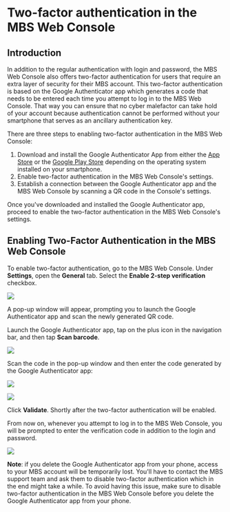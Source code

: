# Two-factor authentication in the MBS Web Console

## Introduction

In addition to the regular authentication with login and password, the MBS Web Console also offers two-factor authentication for users that require an extra layer of security for their MBS account. This two-factor authentication is based on the Google Authenticator app which generates a code that needs to be entered each time you attempt to log in to the MBS Web Console. That way you can ensure that no cyber malefactor can take hold of your account because authentication cannot be performed without your smartphone that serves as an ancillary authentication key.

There are three steps to enabling two-factor authentication in the MBS Web Console:

1. Download and install the Google Authenticator App from either the [App Store](https://itunes.apple.com/us/app/google-authenticator/id388497605#?platform=iphone) or the [Google Play Store](https://play.google.com/store/apps/details?id=com.google.android.apps.authenticator2&hl=en) depending on the operating system installed on your smartphone.
2. Enable two-factor authentication in the MBS Web Console's settings.
3. Establish a connection between the Google Authenticator app and the MBS Web Console by scanning a QR code in the Console's settings.

Once you've downloaded and installed the Google Authenticator app, proceed to enable the two-factor authentication in the MBS Web Console's settings.

## Enabling Two-Factor Authentication in the MBS Web Console

To enable two-factor authentication, go to the MBS Web Console. Under **Settings**, open the **General** tab. Select the **Enable 2-step verification** checkbox.

![](https://github.com/rzakiev/documentation/tree/825c2f64ff90af49b1daa32930a61d866bc1dc67/.gitbook/assets/twofactor1.png)

A pop-up window will appear, prompting you to launch the Google Authenticator app and scan the newly generated QR code.

Launch the Google Authenticator app, tap on the plus icon in the navigation bar, and then tap **Scan barcode**.

![](https://github.com/rzakiev/documentation/tree/825c2f64ff90af49b1daa32930a61d866bc1dc67/.gitbook/assets/twofactor2%20%281%29.png)

Scan the code in the pop-up window and then enter the code generated by the Google Authenticator app:

![](https://github.com/rzakiev/documentation/tree/825c2f64ff90af49b1daa32930a61d866bc1dc67/.gitbook/assets/twofactor4.png)

![](https://github.com/rzakiev/documentation/tree/825c2f64ff90af49b1daa32930a61d866bc1dc67/.gitbook/assets/twofactor3.png)

Click **Validate**. Shortly after the two-factor authentication will be enabled.

From now on, whenever you attempt to log in to the MBS Web Console, you will be prompted to enter the verification code in addition to the login and password.

![](https://github.com/rzakiev/documentation/tree/825c2f64ff90af49b1daa32930a61d866bc1dc67/.gitbook/assets/screenshot-2018-10-19-at-16.12.05.png)

**Note**: if you delete the Google Authenticator app from your phone, access to your MBS account will be temporarily lost. You'll have to contact the MBS support team and ask them to disable two-factor authentication which in the end might take a while. To avoid having this issue, make sure to disable two-factor authentication in the MBS Web Console before you delete the Google Authenticator app from your phone.

